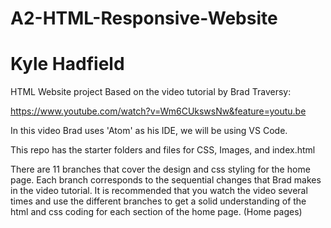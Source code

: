 # A2-HTML-Responsive-Website
# Kyle Hadfield

HTML Website project Based on the video tutorial by Brad Traversy:

https://www.youtube.com/watch?v=Wm6CUkswsNw&feature=youtu.be

In this video Brad uses 'Atom' as his IDE, we will be using VS Code.

This repo has the starter folders and files for CSS, Images, and index.html

There are 11 branches that cover the design and css styling for the home page.
Each branch corresponds to the sequential changes that Brad makes in the video tutorial.
It is recommended that you watch the video several times and use the different branches to 
get a solid understanding of the html and css coding for each section of the home page.
(Home pages)
